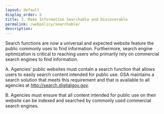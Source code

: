 ```yaml
---
layout: default
display_order: 5
title: 3. Make Information Searchable and Discoverable
permalink: /webpolicy/searchable/
description:
---
```

Search functions are now a universal and expected website feature the public commonly uses to find information. Furthermore, search engine optimization is critical to reaching users who primarily rely on commercial search engines to find information. 

A. Agencies’ public websites must contain a search function that allows users to easily search content intended for public use. GSA maintains a search solution that meets this requirement and that is available to all agencies at http://search.digitalgov.gov.

B. Agencies must ensure that all content intended for public use on their website can be indexed and searched by commonly used commercial search engines.
